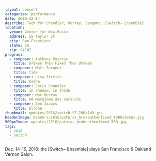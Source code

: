 ```yaml
---
layout: concert
categories: performance
date: 2016-12-14
describe: Tech for Chandler, Murray, Sargent. [Switch~ Ensemble].
location:
  venue: Center for New Music
  address: 55 Taylor St
  city: San Francisco
  state: CA
  zip: 94102
program:
  - composer: Anthony Pateras
    title: Broken Then Fixed Then Broken
  - composer: Matt Sargent
    title: Tide
  - composer: ​Lisa Streich
    title: Asche
  - composer: Chris Chandler
    title: in shadow, in shade
  - composer: Max Murray
    title: Ad Marginem des Versuchs
  - composer: Ben Isaacs
    title: allone
thumbnail: updates/2016/switch-SF_280x149.jpg
headerImage: headers/2016/pateras_brokenthenfixed_1000x500px.jpg
500pxImage: updates/2016/pateras_brokenthenfixed_500.jpg
tags:
  - 2016
  - switch
---
```


Dec. 14-16, 2016: the [Switch~ Ensemble] plays San Francisco & Oakland Vernon Salon.
